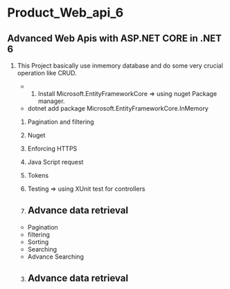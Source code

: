 # Product_Web_api_6

 ## Advanced Web Apis with ASP.NET CORE in .NET 6

 1. This Project basically use inmemory database and do some very crucial operation like CRUD.
	
	* 1. Install Microsoft.EntityFrameworkCore  => using nuget Package manager.
	* dotnet add package Microsoft.EntityFrameworkCore.InMemory

	1. Pagination and filtering 
	2. Nuget
	3. Enforcing HTTPS
	4. Java Script request
	5. Tokens
	6. Testing => using XUnit test for controllers

	2. ## Advance data retrieval 
	
	* Pagination 
	* filtering 
	* Sorting
	* Searching
	* Advance Searching
	
	3. ## Advance data  retrieval 
	
	


